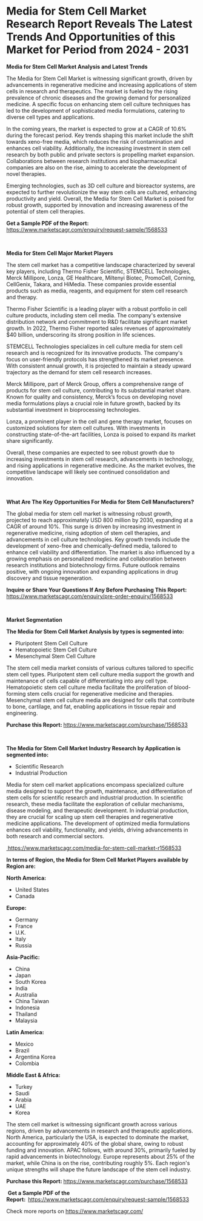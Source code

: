 <p><h1>Media for Stem Cell Market Research Report Reveals The Latest Trends And Opportunities of this Market for Period from 2024 - 2031</h1></p><p><strong>Media for Stem Cell Market Analysis and Latest Trends</strong></p>
<p><p>The Media for Stem Cell Market is witnessing significant growth, driven by advancements in regenerative medicine and increasing applications of stem cells in research and therapeutics. The market is fueled by the rising prevalence of chronic diseases and the growing demand for personalized medicine. A specific focus on enhancing stem cell culture techniques has led to the development of sophisticated media formulations, catering to diverse cell types and applications.</p><p>In the coming years, the market is expected to grow at a CAGR of 10.6% during the forecast period. Key trends shaping this market include the shift towards xeno-free media, which reduces the risk of contamination and enhances cell viability. Additionally, the increasing investment in stem cell research by both public and private sectors is propelling market expansion. Collaborations between research institutions and biopharmaceutical companies are also on the rise, aiming to accelerate the development of novel therapies.</p><p>Emerging technologies, such as 3D cell culture and bioreactor systems, are expected to further revolutionize the way stem cells are cultured, enhancing productivity and yield. Overall, the Media for Stem Cell Market is poised for robust growth, supported by innovation and increasing awareness of the potential of stem cell therapies.</p></p>
<p><strong>Get a Sample PDF of the Report:&nbsp;</strong> <a href="https://www.marketscagr.com/enquiry/request-sample/1568533?utm_campaign=1905&utm_medium=2&utm_source=Github&utm_content=ia&utm_term=28122024&utm_id=media-for-stem-cell">https://www.marketscagr.com/enquiry/request-sample/1568533</a></p>
<p>&nbsp;</p>
<p><strong>Media for Stem Cell Major Market Players</strong></p>
<p><p>The stem cell market has a competitive landscape characterized by several key players, including Thermo Fisher Scientific, STEMCELL Technologies, Merck Millipore, Lonza, GE Healthcare, Miltenyi Biotec, PromoCell, Corning, CellGenix, Takara, and HiMedia. These companies provide essential products such as media, reagents, and equipment for stem cell research and therapy.</p><p>Thermo Fisher Scientific is a leading player with a robust portfolio in cell culture products, including stem cell media. The company's extensive distribution network and commitment to R&D facilitate significant market growth. In 2022, Thermo Fisher reported sales revenues of approximately $40 billion, underscoring its strong position in life sciences.</p><p>STEMCELL Technologies specializes in cell culture media for stem cell research and is recognized for its innovative products. The company's focus on user-friendly protocols has strengthened its market presence. With consistent annual growth, it is projected to maintain a steady upward trajectory as the demand for stem cell research increases.</p><p>Merck Millipore, part of Merck Group, offers a comprehensive range of products for stem cell culture, contributing to its substantial market share. Known for quality and consistency, Merck’s focus on developing novel media formulations plays a crucial role in future growth, backed by its substantial investment in bioprocessing technologies.</p><p>Lonza, a prominent player in the cell and gene therapy market, focuses on customized solutions for stem cell cultures. With investments in constructing state-of-the-art facilities, Lonza is poised to expand its market share significantly.</p><p>Overall, these companies are expected to see robust growth due to increasing investments in stem cell research, advancements in technology, and rising applications in regenerative medicine. As the market evolves, the competitive landscape will likely see continued consolidation and innovation.</p></p>
<p>&nbsp;</p>
<p><strong>What Are The Key Opportunities For Media for Stem Cell Manufacturers?</strong></p>
<p><p>The global media for stem cell market is witnessing robust growth, projected to reach approximately USD 800 million by 2030, expanding at a CAGR of around 10%. This surge is driven by increasing investment in regenerative medicine, rising adoption of stem cell therapies, and advancements in cell culture technologies. Key growth trends include the development of xeno-free and chemically-defined media, tailored to enhance cell viability and differentiation. The market is also influenced by a growing emphasis on personalized medicine and collaboration between research institutions and biotechnology firms. Future outlook remains positive, with ongoing innovation and expanding applications in drug discovery and tissue regeneration.</p></p>
<p><strong>Inquire or Share Your Questions If Any Before Purchasing This Report:</strong> <a href="https://www.marketscagr.com/enquiry/pre-order-enquiry/1568533?utm_campaign=1905&utm_medium=2&utm_source=Github&utm_content=ia&utm_term=28122024&utm_id=media-for-stem-cell">https://www.marketscagr.com/enquiry/pre-order-enquiry/1568533</a></p>
<p>&nbsp;</p>
<p><strong>Market Segmentation</strong></p>
<p><strong>The Media for Stem Cell Market Analysis by types is segmented into:</strong></p>
<p><ul><li>Pluripotent Stem Cell Culture</li><li>Hematopoietic Stem Cell Culture</li><li>Mesenchymal Stem Cell Culture</li></ul></p>
<p><p>The stem cell media market consists of various cultures tailored to specific stem cell types. Pluripotent stem cell culture media support the growth and maintenance of cells capable of differentiating into any cell type. Hematopoietic stem cell culture media facilitate the proliferation of blood-forming stem cells crucial for regenerative medicine and therapies. Mesenchymal stem cell culture media are designed for cells that contribute to bone, cartilage, and fat, enabling applications in tissue repair and engineering.</p></p>
<p><strong>Purchase this Report:&nbsp;</strong><a href="https://www.marketscagr.com/purchase/1568533?utm_campaign=1905&utm_medium=2&utm_source=Github&utm_content=ia&utm_term=28122024&utm_id=media-for-stem-cell">https://www.marketscagr.com/purchase/1568533</a></p>
<p>&nbsp;</p>
<p><strong>The Media for Stem Cell Market Industry Research by Application is segmented into:</strong></p>
<p><ul><li>Scientific Research</li><li>Industrial Production</li></ul></p>
<p><p>Media for stem cell market applications encompass specialized culture media designed to support the growth, maintenance, and differentiation of stem cells for scientific research and industrial production. In scientific research, these media facilitate the exploration of cellular mechanisms, disease modeling, and therapeutic development. In industrial production, they are crucial for scaling up stem cell therapies and regenerative medicine applications. The development of optimized media formulations enhances cell viability, functionality, and yields, driving advancements in both research and commercial sectors.</p></p>
<p><a href="https://www.marketscagr.com/media-for-stem-cell-market-r1568533?utm_campaign=1905&utm_medium=2&utm_source=Github&utm_content=ia&utm_term=28122024&utm_id=media-for-stem-cell">&nbsp;https://www.marketscagr.com/media-for-stem-cell-market-r1568533</a></p>
<p><strong>In terms of Region, the Media for Stem Cell Market Players available by Region are:</strong></p>
<p>
    <p> <strong> North America: </strong>
        <ul>
            <li>United States</li>
            <li>Canada</li>
        </ul>
        </p> 
    <p> <strong> Europe: </strong>
        <ul>
            <li>Germany</li>
            <li>France</li>
            <li>U.K.</li>
            <li>Italy</li>
            <li>Russia</li>
        </ul>
        </p> 
    <p> <strong> Asia-Pacific: </strong>
        <ul>
            <li>China</li>
            <li>Japan</li>
            <li>South Korea</li>
            <li>India</li>
            <li>Australia</li>
            <li>China Taiwan</li>
            <li>Indonesia</li>
            <li>Thailand</li>
            <li>Malaysia</li>
        </ul>
        </p> 
    <p> <strong> Latin America: </strong>
        <ul>
            <li>Mexico</li>
            <li>Brazil</li>
            <li>Argentina Korea</li>
            <li>Colombia</li>
        </ul>
        </p> 
    <p> <strong> Middle East & Africa: </strong>
        <ul>
            <li>Turkey</li>
            <li>Saudi</li>
            <li>Arabia</li>
            <li>UAE</li>
            <li>Korea</li>
        </ul>
    </p>
    </p>
<p><p>The stem cell market is witnessing significant growth across various regions, driven by advancements in research and therapeutic applications. North America, particularly the USA, is expected to dominate the market, accounting for approximately 40% of the global share, owing to robust funding and innovation. APAC follows, with around 30%, primarily fueled by rapid advancements in biotechnology. Europe represents about 25% of the market, while China is on the rise, contributing roughly 5%. Each region's unique strengths will shape the future landscape of the stem cell industry.</p></p>
<p><strong>Purchase this Report: </strong><a href="https://www.marketscagr.com/purchase/1568533?utm_campaign=1905&utm_medium=2&utm_source=Github&utm_content=ia&utm_term=28122024&utm_id=media-for-stem-cell">https://www.marketscagr.com/purchase/1568533</a></p>
<p>&nbsp;<strong>Get a Sample PDF of the Report:&nbsp;&nbsp;</strong><a href="https://www.marketscagr.com/enquiry/request-sample/1568533?utm_campaign=1905&utm_medium=2&utm_source=Github&utm_content=ia&utm_term=28122024&utm_id=media-for-stem-cell">https://www.marketscagr.com/enquiry/request-sample/1568533</a></p>
<p><strong></strong></p>
<p>Check more reports on <a href="https://www.marketscagr.com/?utm_campaign=1905&utm_medium=2&utm_source=Github&utm_content=ia&utm_term=28122024&utm_id=media-for-stem-cell">https://www.marketscagr.com/</a></p>